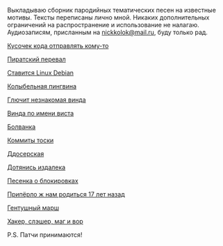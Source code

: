 Выкладываю сборник пародийных тематических песен на известные мотивы. Тексты переписаны лично мной. Никаких дополнительных ограничений на распространение и использование не налагаю. Аудиозаписям, присланным на nickkolok@mail.ru, буду только рад.

[Кусочек кода отправлять кому-то](my/Кусочек_кода.md)

[Пиратский перевал](my/Пиратский_перевал.md)

[Ставится Linux Debian](my/Ставится_Linux_Debian.md)

[Колыбельная пингвина](my/Ctrl_Alt_Del.md)

[Глючит незнакомая винда](my/Глючит_незнакомая_винда.md)

[Винда по имени виста](my/Винда_по_имени_виста.md)

[Болванка](my/Болванка.md)

[Коммиты тоски](my/Коммиты_тоски.md)

[Ддосерская](my/Ддосерская.md)

[Дотянись издалека](my/Дотянись_издалека.md)

[Песенка о блокировках](my/Песенка_о_блокировках.md)

[Припёрло ж нам родиться 17 лет назад](my/Припёрло_ж_нам_родиться_17_лет_назад.md)

[Гентушный марш](my/Гентушный_марш.md)

[Хакер, слэшер, маг и вор](my/Хакер_слэшер_маг_и_вор.md)

P.S. Патчи принимаются!

